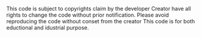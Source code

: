 This code is subject to copyrights claim by the developer
Creator have all rights to change the code without prior notification.
Please avoid reproducing the code without conset from the creator
This code is for both eductional and idustrial purpose.
